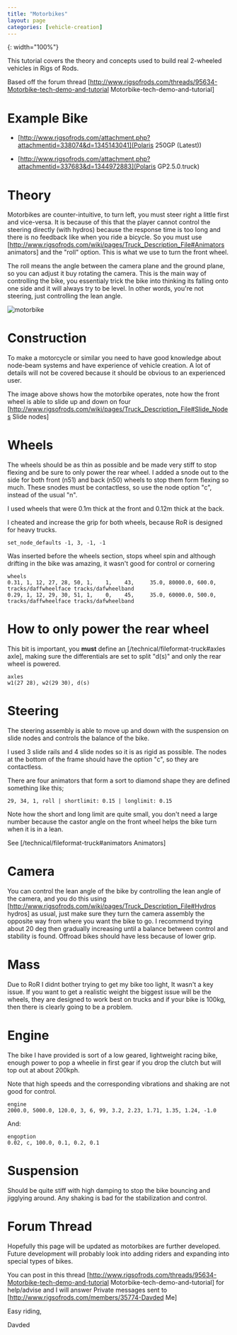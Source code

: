 ```yaml
---
title: "Motorbikes"
layout: page
categories: [vehicle-creation]
---
```




[motorbike]: /images/motorbike-scheme.jpg
{: width="100%"}



This tutorial covers the theory and concepts used to build real 2-wheeled vehicles in Rigs of Rods.

Based off the forum thread [http://www.rigsofrods.com/threads/95634-Motorbike-tech-demo-and-tutorial Motorbike-tech-demo-and-tutorial]

# Example Bike
* [http://www.rigsofrods.com/attachment.php?attachmentid=338074&d=1345143041](Polaris 250GP (Latest))

* [http://www.rigsofrods.com/attachment.php?attachmentid=337683&d=1344972883](Polaris GP2.5.0.truck)

# Theory

Motorbikes are counter-intuitive, to turn left, you must steer right a little first and vice-versa. It is because of this that the player cannot control the steering directly (with hydros) because the response time is too long and there is no feedback like when you ride a bicycle. So you must use [http://www.rigsofrods.com/wiki/pages/Truck_Description_File#Animators animators] and the "roll" option. This is what we use to turn the front wheel.

The roll means the angle between the camera plane and the ground plane, so you can adjust it buy rotating the camera. This is the main way of controlling the bike, you essentialy trick the bike into thinking its falling onto one side and it will always try to be level. In other words, you're not steering, just controlling the lean angle.

![motorbike]

# Construction
To make a motorcycle or similar you need to have good knowledge about node-beam systems and have experience of vehicle creation. A lot of details will not be covered because it should be obvious to an experienced user.

The image above shows how the motorbike operates, note how the front wheel is able to slide up and down on four [http://www.rigsofrods.com/wiki/pages/Truck_Description_File#Slide_Nodes Slide nodes]


# Wheels
The wheels should be as thin as possible and be made very stiff to stop flexing and be sure to only power the rear wheel. I added a snode out to the side for both front (n51) and back (n50) wheels to stop them form flexing so much. These snodes must be contactless, so use the node option "c", instead of the usual "n".

I used wheels that were 0.1m thick at the front and 0.12m thick at the back.

I cheated and increase the grip for both wheels, because RoR is designed for heavy trucks.

    set_node_defaults -1, 3, -1, -1

Was inserted before the wheels section, stops wheel spin and although drifting in the bike was amazing, it wasn't good for control or cornering


    wheels
    0.31, 1, 12, 27, 28, 50, 1,    1,	 43, 	 35.0, 80000.0, 600.0, tracks/daffwheelface tracks/dafwheelband
    0.29, 1, 12, 29, 30, 51, 1,    0,	 45, 	 35.0, 60000.0, 500.0, tracks/daffwheelface tracks/dafwheelband 


# How to only power the rear wheel

This bit is important, you **must** define an [/technical/fileformat-truck#axles axle], 
making sure the differentials are set to split "d(s)" and only the rear wheel is powered.

    axles
    w1(27 28), w2(29 30), d(s)



# Steering

The steering assembly is able to move up and down with the suspension on slide nodes and controls the balance of the bike.

I used 3 slide rails and 4 slide nodes so it is as rigid as possible. The nodes at the bottom of the frame should have the option "c", so they are contactless.

There are four animators that form a sort to diamond shape they are defined something like this;

    29, 34, 1, roll | shortlimit: 0.15 | longlimit: 0.15

Note how the short and long limit are quite small, you don't need a large number because the castor angle on the front wheel helps the bike turn when it is in a lean.

See [/technical/fileformat-truck#animators Animators]

# Camera

You can control the lean angle of the bike by controlling the lean angle of the camera, and you do this using [http://www.rigsofrods.com/wiki/pages/Truck_Description_File#Hydros hydros] as usual, just make sure they turn the camera assembly the opposite way from where you want the bike to go. I recommend trying about 20 deg then gradually increasing until a balance between control and stability is found. Offroad bikes should have less because of lower grip.

# Mass

Due to RoR I didnt bother trying to get my bike too light, It wasn't a key issue. 
If you want to get a realistic weight the biggest issue will be the wheels, 
they are designed to work best on trucks and if your bike is 100kg, then there is clearly going to be a problem.

# Engine

The bike I have provided is sort of a low geared, lightweight racing bike, enough power to pop a wheelie in first gear if you drop the clutch but will top out at about 200kph.

Note that high speeds and the corresponding vibrations and shaking are not good for control.

    engine
    2000.0, 5000.0, 120.0, 3, 6, 99, 3.2, 2.23, 1.71, 1.35, 1.24, -1.0

And: 

    engoption
    0.02, c, 100.0, 0.1, 0.2, 0.1


# Suspension

Should be quite stiff with high damping to stop the bike bouncing and jigglying around. Any shaking is bad for the stabilization and control.


# Forum Thread

Hopefully this page will be updated as motorbikes are further developed.
Future development will probably look into adding riders and expanding into special types of bikes.

You can post in this thread [http://www.rigsofrods.com/threads/95634-Motorbike-tech-demo-and-tutorial Motorbike-tech-demo-and-tutorial] for help/advise and I will answer Private messages sent to [http://www.rigsofrods.com/members/35774-Davded Me]




Easy riding,

Davded

